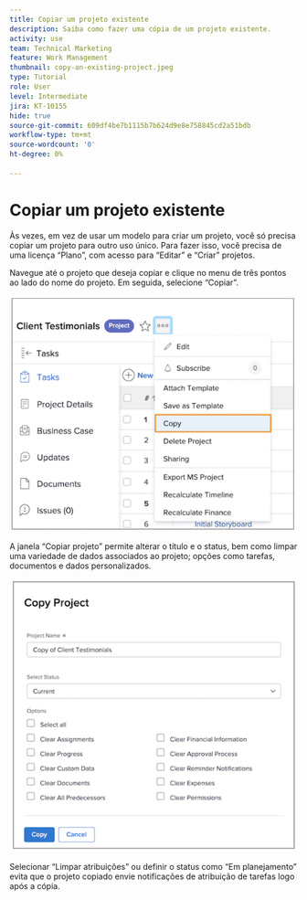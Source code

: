 ```yaml
---
title: Copiar um projeto existente
description: Saiba como fazer uma cópia de um projeto existente.
activity: use
team: Technical Marketing
feature: Work Management
thumbnail: copy-an-existing-project.jpeg
type: Tutorial
role: User
level: Intermediate
jira: KT-10155
hide: true
source-git-commit: 609df4be7b1115b7b624d9e8e758845cd2a51bdb
workflow-type: tm+mt
source-wordcount: '0'
ht-degree: 0%

---
```


# Copiar um projeto existente

Às vezes, em vez de usar um modelo para criar um projeto, você só precisa copiar um projeto para outro uso único. Para fazer isso, você precisa de uma licença “Plano”, com acesso para “Editar” e “Criar” projetos.

Navegue até o projeto que deseja copiar e clique no menu de três pontos ao lado do nome do projeto. Em seguida, selecione “Copiar”.

![Opção de menu Copiar projeto](assets/copy-existing-01.png)

A janela “Copiar projeto” permite alterar o título e o status, bem como limpar uma variedade de dados associados ao projeto; opções como tarefas, documentos e dados personalizados.

![Copiar opções de projeto](assets/copy-existing-02.png)


Selecionar “Limpar atribuições” ou definir o status como “Em planejamento” evita que o projeto copiado envie notificações de atribuição de tarefas logo após a cópia.
